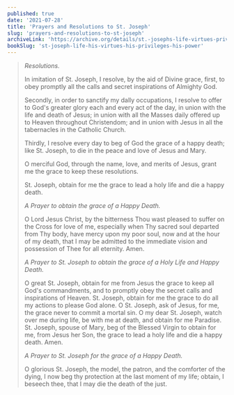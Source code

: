 ```yaml
---
published: true
date: '2021-07-28'
title: 'Prayers and Resolutions to St. Joseph'
slug: 'prayers-and-resolutions-to-st-joseph'
archiveLink: 'https://archive.org/details/st.-josephs-life-virtues-privileges-power/page/167?view=theater'
bookSlug: 'st-joseph-life-his-virtues-his-privileges-his-power'
---
```


> *Resolutions.*
>
> In imitation of St. Joseph, I resolve, by the aid of Divine grace, first, to obey promptly all the calls and secret inspirations of Almighty God.
>
> Secondly, in order to sanctify my dally occupations, I resolve to offer to God's greater glory each and every act of the day, in union with the life and death of Jesus; in union with all the Masses daily offered up to Heaven throughout Christendom; and in union with Jesus in all the tabernacles in the Catholic Church.
>
> Thirdly, I resolve every day to beg of God the grace of a happy death; like St. Joseph, to die in the peace and love of Jesus and Mary.
>
> O merciful God, through the name, love, and merits of Jesus, grant me the grace to keep these resolutions.
>
> St. Joseph, obtain for me the grace to lead a holy life and die a happy death.
>
> *A Prayer to obtain the grace of a Happy Death.*
>
> O Lord Jesus Christ, by the bitterness Thou wast pleased to suffer on the Cross for love of me, especially when Thy sacred soul departed from Thy body, have mercy upon my poor soul, now and at the hour of my death, that I may be admitted to the immediate vision and possession of Thee for all eternity. Amen.
>
> *A Prayer to St. Joseph to obtain the grace of a Holy Life and Happy Death.*
>
> O great St. Joseph, obtain for me from Jesus the grace to keep all God's commandments, and to promptly obey the secret calls and inspirations of Heaven. St. Joseph, obtain for me the grace to do all my actions to please God alone. O St. Joseph, ask of Jesus, for me, the grace never to commit a mortal sin. O my dear St. Joseph, watch over me during life, be with me at death, and obtain for me Paradise. St. Joseph, spouse of Mary, beg of the Blessed Virgin to obtain for me, from Jesus her Son, the grace to lead a holy life and die a happy death. Amen.
>
> *A Prayer to St. Joseph for the grace of a Happy Death.*
>
> O glorious St. Joseph, the model, the patron, and the comforter of the dying, I now beg thy protection at the last moment of my life; obtain, I beseech thee, that I may die the death of the just.